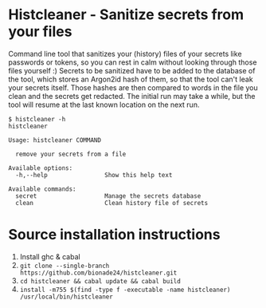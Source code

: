 Histcleaner - Sanitize secrets from your files
==

Command line tool that sanitizes your (history) files of your secrets like passwords or tokens, so you can rest in calm without looking through those files yourself :)
Secrets to be sanitized have to be added to the database of the tool, which stores an Argon2id hash of them,
so that the tool can't leak your secrets itself.
Those hashes are then compared to words in the file you clean and the secrets get redacted.
The initial run may take a while, but the tool will resume at the last known location on the next run.

```
$ histcleaner -h
histcleaner

Usage: histcleaner COMMAND

  remove your secrets from a file

Available options:
  -h,--help                Show this help text

Available commands:
  secret                   Manage the secrets database
  clean                    Clean history file of secrets
```

Source installation instructions
=
1. Install ghc & cabal
2. `git clone --single-branch https://github.com/bionade24/histcleaner.git`
3. `cd histcleaner && cabal update && cabal build`
4. `install -m755 $(find -type f -executable -name histcleaner) /usr/local/bin/histcleaner`
